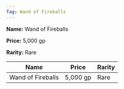 ```yaml
---
Tag: Wand of Fireballs
---
```


**Name:** Wand of Fireballs

**Price:** 5,000 gp

**Rarity:** Rare

| Name     | Price     | Rarity     |
| -------- | --------- | ---------- |
| Wand of Fireballs | 5,000 gp | Rare |
